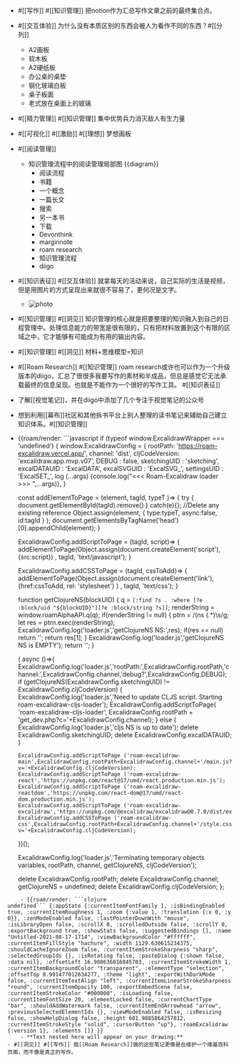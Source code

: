 - #[[写作]] #[[知识管理]] 把notion作为汇总写作文章之前的最终集合点。 
- #[[交互体验]] 为什么没有本质区别的东西会被人为看作不同的东西？#[[分列]]
    - A2画板 
    - 软木板
    - A2硬纸板
    - 办公桌的桌垫
    - 钢化玻璃白板
    - 桌子板面
    - 老式放在桌面上的玻璃
- #[[精力管理]] #[[知识管理]] 集中优势兵力消灭敌人有生力量
- #[[可视化]] #[[激励]] #[[理想]] 梦想画板
- #[[阅读管理]]
    - 知识管理流程中的阅读管理局部图 {{diagram}}
        - 阅读流程
        - 书籍
        - 一个概念
        - 一篇长文
        - 搜索
        - 另一本书
        - 下载
        - Devonthink
        - marginnote
        - roam research
        - 知识管理流程
        - diigo
- #[[知识表征]] #[[交互体验]] 就拿每天的活动来说，自己实际的生活是视频，但是用图片的方式呈现出来就很不容易了，更何况是文字。
    - ![photo](https://firebasestorage.googleapis.com/v0/b/firescript-577a2.appspot.com/o/imgs%2Fapp%2Fxinyiheng%2FqvWTDu_rb?alt=media&token=c94feb7c-e615-4546-a27d-15274aff9e75)
- #[[知识管理]] #[[洞见]] 知识管理的核心就是把要整理的知识融入到自己的日程管理中。处理信息能力的带宽是很有限的，只有把材料放置到这个有限的区域之中，它才能够有可能成为有用的输出内容。
- #[[知识管理]] #[[洞见]] 材料+思维模型=知识
- #[[Roam Research]] #[[知识管理]] roam research或许也可以作为一个升级版本的diigo，汇总了很很多我要写作的素材和半成品，但总是感觉它无法承载最终的信息呈现。也就是不能作为一个很好的写作工具。 #[[知识表征]] 
- 了解[[视觉笔记]]，并在diigo中添加了几个专注于视觉笔记的公众号
- 想到利用[[幕布]]社区和其他拆书平台上别人整理的读书笔记来辅助自己建立知识体系。#[[知识管理]] 
- {{roam/render: ```javascript
if (typeof window.ExcalidrawWrapper === 'undefined') {
  window.ExcalidrawConfig = {
    rootPath: 'https://roam-excalidraw.vercel.app/',
    channel: 'dist',
    cljCodeVersion: 'excalidraw.app.mvp.v07',
    DEBUG : false,
    sketchingUID : 'sketching',
    excalDATAUID : 'ExcalDATA',
    excalSVGUID  : 'ExcalSVG_',
    settingsUID  : 'ExcalSET_',
    log (...args) {console.log("<<< Roam-Excalidraw loader >>> ",...args)},
  }

  const addElementToPage = (element, tagId, typeT )=> {
    try { document.getElementById(tagId).remove() } catch(e){};  //Delete any existing reference
    Object.assign(element, { type:typeT, async:false, id:tagId } );
    document.getElementsByTagName('head')[0].appendChild(element);
  }

  ExcalidrawConfig.addScriptToPage = (tagId, script)=> {
    addElementToPage(Object.assign(document.createElement('script'),{src:script}) , tagId, 'text/javascript');
  }

  ExcalidrawConfig.addCSSToPage = (tagId, cssToAdd)=> {
    addElementToPage(Object.assign(document.createElement('link'),{href:cssToAdd, rel: 'stylesheet'} ) , tagId, 'text/css');
  }

  function getClojureNS(blockUID) {
    q = `[:find ?s . :where [?e :block/uid "${blockUID}"][?e :block/string ?s]]`;
    renderString = window.roamAlphaAPI.q(q);
    if(renderString != null) { 
      ptrn = /\(ns (.*)\s/g;
      let res = ptrn.exec(renderString);
      ExcalidrawConfig.log('loader.js','getClojureNS NS:',res);
      if(res == null) return '';
      return res[1];
    }
    ExcalidrawConfig.log('loader.js','getClojureNS NS is EMPTY');
    return '';
  } 

  ( async ()=>{
    ExcalidrawConfig.log('loader.js','rootPath:',ExcalidrawConfig.rootPath,'channel:',ExcalidrawConfig.channel,'debug?',ExcalidrawConfig.DEBUG);
      if (getClojureNS(ExcalidrawConfig.sketchingUID) != ExcalidrawConfig.cljCodeVersion) {
        ExcalidrawConfig.log('loader.js','Need to update CLJS script. Starting roam-excalidraw-cljs-loader');
        ExcalidrawConfig.addScriptToPage( 'roam-excalidraw-cljs-loader',  ExcalidrawConfig.rootPath + 'get_dev.php?c='+ExcalidrawConfig.channel);
      }
      else {
        ExcalidrawConfig.log('loader.js','cljs NS is up to date');
        delete ExcalidrawConfig.sketchingUID;
        delete ExcalidrawConfig.excalDATAUID;
      }
      
      ExcalidrawConfig.addScriptToPage ('roam-excalidraw-main',ExcalidrawConfig.rootPath+ExcalidrawConfig.channel+'/main.js?v='+ExcalidrawConfig.cljCodeVersion);
      ExcalidrawConfig.addScriptToPage ('roam-excalidraw-react','https://unpkg.com/react@17/umd/react.production.min.js');
      ExcalidrawConfig.addScriptToPage ('roam-excalidraw-reactdom','https://unpkg.com/react-dom@17/umd/react-dom.production.min.js');
      ExcalidrawConfig.addScriptToPage ('roam-excalidraw-excalidraw','https://unpkg.com/@excalidraw/excalidraw@0.7.0/dist/excalidraw.production.min.js');
      ExcalidrawConfig.addCSSToPage ('roam-excalidraw-css',ExcalidrawConfig.rootPath+ExcalidrawConfig.channel+'/style.css?v='+ExcalidrawConfig.cljCodeVersion);
  })();
  
  ExcalidrawConfig.log('loader.js','Terminating temporary objects variables, rootPath, channel, getClojureNS, cljCodeVersion');

  delete ExcalidrawConfig.rootPath;
  delete ExcalidrawConfig.channel;
  getClojureNS = undefined;
  delete ExcalidrawConfig.cljCodeVersion;
};
```}}
    - {{roam/render: ```clojure
undefined``` {:appState {:currentItemFontFamily 1, :isBindingEnabled true, :currentItemRoughness 1, :zoom {:value 1, :translation {:x 0, :y 0}}, :zenModeEnabled false, :lastPointerDownWith "mouse", :isLibraryOpen false, :scrollX 0, :scrolledOutside false, :scrollY 0, :exportBackground true, :showStats false, :suggestedBindings [], :name "Untitled-2021-08-17-1714", :viewBackgroundColor "#ffffff", :currentItemFillStyle "hachure", :width 1129.630615234375, :shouldCacheIgnoreZoom false, :currentItemStrokeSharpness "sharp", :selectedGroupIds {}, :isRotating false, :pasteDialog {:shown false, :data nil}, :offsetLeft 16.988636016845703, :currentItemStrokeWidth 1, :currentItemBackgroundColor "transparent", :elementType "selection", :offsetTop 8.991477012634277, :theme "light", :exportWithDarkMode false, :currentItemTextAlign "left", :currentItemLinearStrokeSharpness "round", :currentItemOpacity 100, :exportEmbedScene false, :currentItemStrokeColor "#000000", :isLoading false, :currentItemFontSize 20, :elementLocked false, :currentChartType "bar", :shouldAddWatermark false, :currentItemEndArrowhead "arrow", :previousSelectedElementIds {}, :viewModeEnabled false, :isResizing false, :showHelpDialog false, :height 601.9885864257812, :currentItemStrokeStyle "solid", :cursorButton "up"}, :roamExcalidraw {:version 1}, :elements []} }}
    - **Text nested here will appear on your drawing:**
- #[[洞见]] #[[写作]] 我[[Roam Research]]做的这些笔记更像是在维护一个维基百科页面，而不像是真正的写作。
